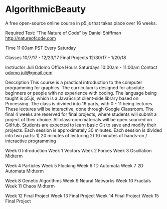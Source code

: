 # AlgorithmicBeauty
A free open-source online course in p5.js that takes place over 16 weeks.

Required Text:
	“The Nature of Code” by Daniel Shiffman
	http://natureofcode.com

Time
	11:00am PST
	Every Saturday

Classes
	10/7/17 - 12/23/17
Final Projects
	12/30/17 - 1/20/18

Instructor
	Juli Odomo
Office Hours
	Saturdays 10:00am - 11:00am
Contact
	odomo.juli@gmail.com

Description
	This course is a practical introduction to the computer programming for graphics. 
	The curriculum is designed for absolute beginners or people with no experience with coding.
	The language being taught is p5.js, which is a JavaScript client-side library based on Processing.
	The class is divided into 16 parts, with 0 - 11 being lectures.
	These lectures will be interactive, done through Google Classroom.
	The final 4 weeks are reserved for final projects, where students will submit a project of 	their choice.
	All classroom materials will be open sourced on GitHub.
	Students are expected to learn basic Git to save and modify their projects.
	Each session is approximately 30 minutes.
	Each session is divided into two parts:
		1) 20 minutes of lecturing
		2) 10 minutes of hands-on / interactive programming

Week 0	Introduction
Week 1	Vectors
Week 2	Forces
Week 3	Oscillation
		Midterm

Week 4	Particles
Week 5	Flocking
Week 6	1D Automata
Week 7	2D Automata
		Midterm

Week 8	Genetic Algorithms
Week 9	Neural Networks
Week 10	Fractals
Week 11	Chaos
		Midterm

Week 12	Final Project
Week 13	Final Project
Week 14	Final Project
Week 15	Final Project
